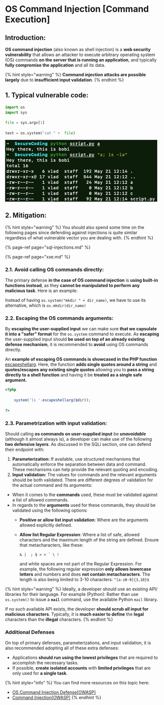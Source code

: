 # OS Command Injection \[Command Execution\]

## Introduction:

**OS command injection** \(also known as shell injection\) is a **web security vulnerability** that allows an attacker to execute arbitrary operating system \(OS\) commands **on the server that is running an application**, and typically **fully compromise the application** and all its data. 

{% hint style="warning" %}
**Command injection attacks are possible largely** due to **insufficient input validation**.
{% endhint %}

## 1. Typical vulnerable code:

```python
import os
import sys

file = sys.argv[1]

text = os.system("cat " +  file)
```

![Here&apos;s command injection in action.](../.gitbook/assets/image%20%284%29%20%281%29.png)

## 2. Mitigation:

{% hint style="warning" %}
You should also spend some time on the following pages since defending against injections is quite similar regardless of what vulnerable vector you are dealing with.
{% endhint %}

{% page-ref page="sql-injections.md" %}

{% page-ref page="xxe.md" %}

### 2.1. Avoid calling OS commands directly:

The primary defense **in the case of OS command injection** is **using built-in functions instead**, as they **cannot be manipulated to perform any malicious task**. Here is an example:

Instead of having `os.system("mkdir " + dir_name)`, we have to use its alternative, which is `os.mkdir(dir_name)`

### 2.2. Escaping the OS commands arguments:

By **escaping the user-supplied input** we can make sure **that we capsulate it into a "safer" format** for the `os.system` command to execute. As **escaping** the user-supplied input should **be used on top of an already existing defense mechanism**, it is recommended to **avoid** using OS commands directly.

An **example of escaping OS commands is showcased in the PHP function** [escapeshellarg](https://www.php.net/manual/en/function.escapeshellarg.php). Here, the function **adds single quotes around a string** and **quotes/escapes any existing single quotes** allowing you to **pass a string directly to a shell function** and having it be **treated as a single safe argument.**

```php
<?php

    system('ls '.escapeshellarg($dir));

?>

```

### 2.3. Parametrization with input validation:

Should calling **os commands on user-supplied input** be _**unavoidable**_ \(although it almost always is\), a developer can make use of the following **two defensive layers**. As discussed in the SQLi section, one can defend their endpoint with:

1. **Parameterization:** If available, use structured mechanisms that automatically enforce the separation between data and command. These mechanisms can help provide the relevant quoting and encoding.
2. **Input validation:** The values for commands and the relevant arguments should be both validated. There are different degrees of validation for the actual command and its arguments:

* When it comes to the **commands** used, these must be validated against a list of allowed commands.
* In regards to the **arguments** used for these commands, they should be validated using the following options:
  * **Positive or allow list input validation**: Where are the arguments allowed explicitly defined.
  * **Allow list Regular Expression**: Where a list of safe, allowed characters and the maximum length of the string are defined. Ensure that metacharacters, like these: 

    ```text
    & |  ; $ > < ` \ !
    ```

     and white spaces are not part of the Regular Expression. For example, the following regular expression **only allows lowercase letters** and numbers and does **not contain metacharacters**. The length is also being limited to 3-10 characters: `^[a-z0-9]{3,10}$`

{% hint style="warning" %}
Ideally, a developer should use an existing API/ libraries for their language. For example \(Python\): Rather than use `os.system()` to issue a **`mail`** command, use the available Python `mail` library.

If no such available API exists, the developer **should scrub all input for malicious characters**. Typically, it is **much easier to define** the **legal** characters than the **illegal** characters.
{% endhint %}

### Additional Defenses <a id="additional-defenses"></a>

On top of primary defenses, parameterizations, and input validation, it is also recommended adopting all of these extra defenses:

* Applications **should run using the lowest privileges** that are required to accomplish the necessary tasks.
* If possible, **create isolated accounts** with **limited privileges** that are only used for **a single task**.

{% hint style="info" %}
You can find more resources on this topic here:

* [OS Command Injection Defense\[OWASP\]](https://cheatsheetseries.owasp.org/cheatsheets/OS_Command_Injection_Defense_Cheat_Sheet.html)
* [Command Injection\[OWASP\]](https://owasp.org/www-community/attacks/Command_Injection)
{% endhint %}

